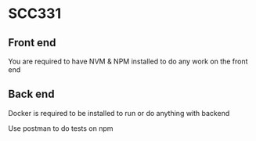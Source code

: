 # SCC331
## Front end
You are required to have NVM & NPM installed to do any work on the front end

## Back end
Docker is required to be installed to run or do anything with backend

Use postman to do  tests on npm